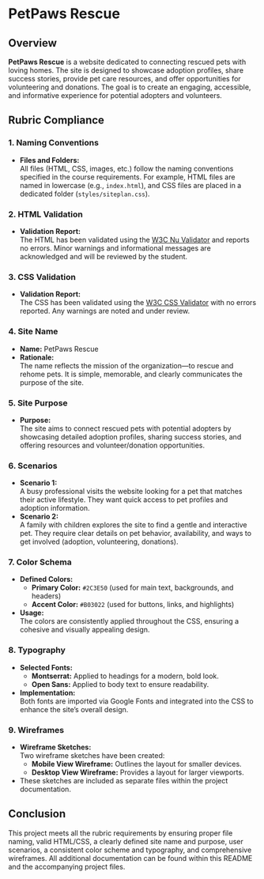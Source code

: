 # PetPaws Rescue

## Overview

**PetPaws Rescue** is a website dedicated to connecting rescued pets with loving homes. The site is designed to showcase adoption profiles, share success stories, provide pet care resources, and offer opportunities for volunteering and donations. The goal is to create an engaging, accessible, and informative experience for potential adopters and volunteers.

## Rubric Compliance

### 1. Naming Conventions
- **Files and Folders:**  
  All files (HTML, CSS, images, etc.) follow the naming conventions specified in the course requirements. For example, HTML files are named in lowercase (e.g., `index.html`), and CSS files are placed in a dedicated folder (`styles/siteplan.css`).

### 2. HTML Validation
- **Validation Report:**  
  The HTML has been validated using the [W3C Nu Validator](https://validator.w3.org/nu) and reports no errors. Minor warnings and informational messages are acknowledged and will be reviewed by the student.

### 3. CSS Validation
- **Validation Report:**  
  The CSS has been validated using the [W3C CSS Validator](https://jigsaw.w3.org/css-validator/) with no errors reported. Any warnings are noted and under review.

### 4. Site Name
- **Name:** PetPaws Rescue  
- **Rationale:**  
  The name reflects the mission of the organization—to rescue and rehome pets. It is simple, memorable, and clearly communicates the purpose of the site.

### 5. Site Purpose
- **Purpose:**  
  The site aims to connect rescued pets with potential adopters by showcasing detailed adoption profiles, sharing success stories, and offering resources and volunteer/donation opportunities.

### 6. Scenarios
- **Scenario 1:**  
  A busy professional visits the website looking for a pet that matches their active lifestyle. They want quick access to pet profiles and adoption information.
- **Scenario 2:**  
  A family with children explores the site to find a gentle and interactive pet. They require clear details on pet behavior, availability, and ways to get involved (adoption, volunteering, donations).

### 7. Color Schema
- **Defined Colors:**  
  - **Primary Color:** `#2C3E50` (used for main text, backgrounds, and headers)
  - **Accent Color:** `#B03022` (used for buttons, links, and highlights)
- **Usage:**  
  The colors are consistently applied throughout the CSS, ensuring a cohesive and visually appealing design.

### 8. Typography
- **Selected Fonts:**  
  - **Montserrat:** Applied to headings for a modern, bold look.
  - **Open Sans:** Applied to body text to ensure readability.
- **Implementation:**  
  Both fonts are imported via Google Fonts and integrated into the CSS to enhance the site’s overall design.

### 9. Wireframes
- **Wireframe Sketches:**  
  Two wireframe sketches have been created:
  - **Mobile View Wireframe:** Outlines the layout for smaller devices.
  - **Desktop View Wireframe:** Provides a layout for larger viewports.
- These sketches are included as separate files within the project documentation.

## Conclusion

This project meets all the rubric requirements by ensuring proper file naming, valid HTML/CSS, a clearly defined site name and purpose, user scenarios, a consistent color scheme and typography, and comprehensive wireframes. All additional documentation can be found within this README and the accompanying project files.

